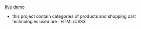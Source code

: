[live demo](https://rehabmahmoud20.github.io/dashboard/)
*  this project contain categories of products and shopping cart  
technologies  used are : 
HTML/CSS3
